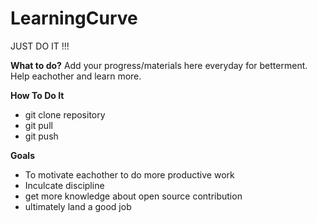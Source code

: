 # LearningCurve
JUST DO IT !!!

**What to do?**
  Add your progress/materials here everyday for betterment.
  Help eachother and learn more.
  
**How To Do It**
  - git clone repository
  - git pull
  - git push

**Goals**
  - To motivate eachother to do more productive work
  - Inculcate discipline
  - get more knowledge about open source contribution
  - ultimately land a good job
  
